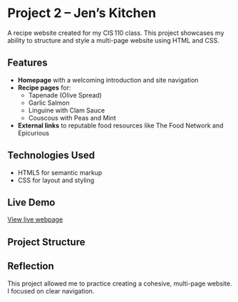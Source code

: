 # Project 2 – Jen’s Kitchen

A recipe website created for my CIS 110 class. This project showcases my ability to structure and style a multi-page website using HTML and CSS.

## Features
- **Homepage** with a welcoming introduction and site navigation
- **Recipe pages** for:
  - Tapenade (Olive Spread)
  - Garlic Salmon
  - Linguine with Clam Sauce
  - Couscous with Peas and Mint
- **External links** to reputable food resources like The Food Network and Epicurious

## Technologies Used
- HTML5 for semantic markup
- CSS for layout and styling

## Live Demo
[View live webpage](https://uo-cit-drewlesh.github.io/CIS-110-FluencyWithInfoTech/Project2/)

## Project Structure

## Reflection
This project allowed me to practice creating a cohesive, multi-page website. I focused on clear navigation.
